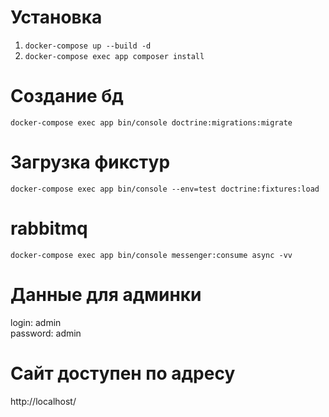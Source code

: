 # Установка

1. `docker-compose up --build -d`
2. `docker-compose exec app composer install`

# Создание бд

`docker-compose exec app bin/console doctrine:migrations:migrate`

# Загрузка фикстур

`docker-compose exec app bin/console --env=test doctrine:fixtures:load`

# rabbitmq

`docker-compose exec app bin/console messenger:consume async -vv`

# Данные для админки

login: admin <br>
password: admin

# Сайт доступен по адресу

http://localhost/

